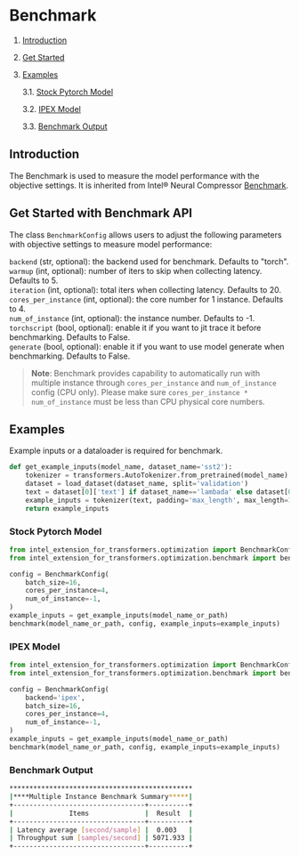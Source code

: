 Benchmark
======
1. [Introduction](#introduction)
2. [Get Started](#get-started-with-benchmark-api)
3. [Examples](#examples)

    3.1. [Stock Pytorch Model](#stock-pytorch-model)

    3.2. [IPEX Model](#ipex-model)

    3.3. [Benchmark Output](#benchmark-output)

## Introduction

The Benchmark is used to measure the model performance with the objective settings. It is inherited from Intel® Neural Compressor [Benchmark](https://github.com/intel/neural-compressor/blob/master/docs/source/benchmark.md).

## Get Started with Benchmark API
The class `BenchmarkConfig` allows users to adjust the following parameters with objective settings to measure model performance:

`backend` (str, optional): the backend used for benchmark. Defaults to "torch". \
`warmup` (int, optional): number of iters to skip when collecting latency. Defaults to 5. \
`iteration` (int, optional): total iters when collecting latency. Defaults to 20. \
`cores_per_instance` (int, optional): the core number for 1 instance. Defaults to 4. \
`num_of_instance` (int, optional): the instance number. Defaults to -1. \
`torchscript` (bool, optional): enable it if you want to jit trace it before benchmarking. Defaults to False. \
`generate` (bool, optional): enable it if you want to use model generate when benchmarking. Defaults to False.

>**Note**: Benchmark provides capability to automatically run with multiple instance through `cores_per_instance` and `num_of_instance` config (CPU only). Please make sure `cores_per_instance * num_of_instance` must be less than CPU physical core numbers. 

## Examples
Example inputs or a dataloader is required for benchmark.
```py
def get_example_inputs(model_name, dataset_name='sst2'):
    tokenizer = transformers.AutoTokenizer.from_pretrained(model_name)
    dataset = load_dataset(dataset_name, split='validation')
    text = dataset[0]['text'] if dataset_name=='lambada' else dataset[0]['sentence']
    example_inputs = tokenizer(text, padding='max_length', max_length=195, return_tensors='pt')
    return example_inputs
```
### Stock Pytorch Model
```py
from intel_extension_for_transformers.optimization import BenchmarkConfig
from intel_extension_for_transformers.optimization.benchmark import benchmark

config = BenchmarkConfig(
    batch_size=16,
    cores_per_instance=4,
    num_of_instance=-1,
)
example_inputs = get_example_inputs(model_name_or_path)
benchmark(model_name_or_path, config, example_inputs=example_inputs)
```
### IPEX Model
```py
from intel_extension_for_transformers.optimization import BenchmarkConfig
from intel_extension_for_transformers.optimization.benchmark import benchmark

config = BenchmarkConfig(
    backend='ipex',
    batch_size=16,
    cores_per_instance=4,
    num_of_instance=-1,
)
example_inputs = get_example_inputs(model_name_or_path)
benchmark(model_name_or_path, config, example_inputs=example_inputs)
```
### Benchmark Output
```bash
**********************************************
|****Multiple Instance Benchmark Summary*****|
+---------------------------------+----------+
|              Items              |  Result  |
+---------------------------------+----------+
| Latency average [second/sample] |  0.003   |
| Throughput sum [samples/second] | 5071.933 |
+---------------------------------+----------+
```
